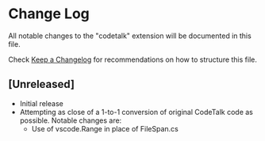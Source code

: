 # Change Log

All notable changes to the "codetalk" extension will be documented in this file.

Check [Keep a Changelog](http://keepachangelog.com/) for recommendations on how to structure this file.

## [Unreleased]

- Initial release
- Attempting as close of a 1-to-1 conversion of original CodeTalk code as possible. Notable changes are:
  - Use of vscode.Range in place of FileSpan.cs